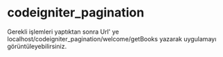 # codeigniter_pagination

Gerekli işlemleri yaptıktan sonra Url' ye localhost/codeigniter_pagination/welcome/getBooks yazarak uygulamayı görüntüleyebilirsiniz.
